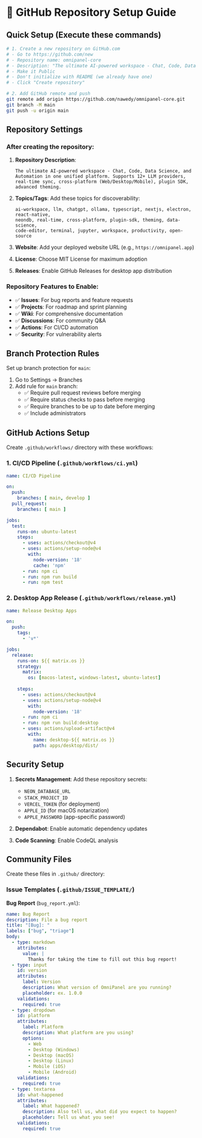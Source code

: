 # 🐙 GitHub Repository Setup Guide

## Quick Setup (Execute these commands)

```bash
# 1. Create a new repository on GitHub.com
# - Go to https://github.com/new
# - Repository name: omnipanel-core
# - Description: "The ultimate AI-powered workspace - Chat, Code, Data Science, and Automation in one unified platform"
# - Make it Public
# - Don't initialize with README (we already have one)
# - Click "Create repository"

# 2. Add GitHub remote and push
git remote add origin https://github.com/nawedy/omnipanel-core.git
git branch -M main
git push -u origin main
```

## Repository Settings

### After creating the repository:

1. **Repository Description**: 
   ```
   The ultimate AI-powered workspace - Chat, Code, Data Science, and Automation in one unified platform. Supports 12+ LLM providers, real-time sync, cross-platform (Web/Desktop/Mobile), plugin SDK, advanced theming.
   ```

2. **Topics/Tags**: Add these topics for discoverability:
   ```
   ai-workspace, llm, chatgpt, ollama, typescript, nextjs, electron, react-native, 
   neondb, real-time, cross-platform, plugin-sdk, theming, data-science, 
   code-editor, terminal, jupyter, workspace, productivity, open-source
   ```

3. **Website**: Add your deployed website URL (e.g., `https://omnipanel.app`)

4. **License**: Choose MIT License for maximum adoption

5. **Releases**: Enable GitHub Releases for desktop app distribution

### Repository Features to Enable:

- ✅ **Issues**: For bug reports and feature requests
- ✅ **Projects**: For roadmap and sprint planning
- ✅ **Wiki**: For comprehensive documentation
- ✅ **Discussions**: For community Q&A
- ✅ **Actions**: For CI/CD automation
- ✅ **Security**: For vulnerability alerts

## Branch Protection Rules

Set up branch protection for `main`:

1. Go to Settings → Branches
2. Add rule for `main` branch:
   - ✅ Require pull request reviews before merging
   - ✅ Require status checks to pass before merging
   - ✅ Require branches to be up to date before merging
   - ✅ Include administrators

## GitHub Actions Setup

Create `.github/workflows/` directory with these workflows:

### 1. CI/CD Pipeline (`.github/workflows/ci.yml`)
```yaml
name: CI/CD Pipeline

on:
  push:
    branches: [ main, develop ]
  pull_request:
    branches: [ main ]

jobs:
  test:
    runs-on: ubuntu-latest
    steps:
      - uses: actions/checkout@v4
      - uses: actions/setup-node@v4
        with:
          node-version: '18'
          cache: 'npm'
      - run: npm ci
      - run: npm run build
      - run: npm test
```

### 2. Desktop App Release (`.github/workflows/release.yml`)
```yaml
name: Release Desktop Apps

on:
  push:
    tags:
      - 'v*'

jobs:
  release:
    runs-on: ${{ matrix.os }}
    strategy:
      matrix:
        os: [macos-latest, windows-latest, ubuntu-latest]
    
    steps:
      - uses: actions/checkout@v4
      - uses: actions/setup-node@v4
        with:
          node-version: '18'
      - run: npm ci
      - run: npm run build:desktop
      - uses: actions/upload-artifact@v4
        with:
          name: desktop-${{ matrix.os }}
          path: apps/desktop/dist/
```

## Security Setup

1. **Secrets Management**: Add these repository secrets:
   - `NEON_DATABASE_URL`
   - `STACK_PROJECT_ID`
   - `VERCEL_TOKEN` (for deployment)
   - `APPLE_ID` (for macOS notarization)
   - `APPLE_PASSWORD` (app-specific password)

2. **Dependabot**: Enable automatic dependency updates

3. **Code Scanning**: Enable CodeQL analysis

## Community Files

Create these files in `.github/` directory:

### Issue Templates (`.github/ISSUE_TEMPLATE/`)

**Bug Report** (`bug_report.yml`):
```yaml
name: Bug Report
description: File a bug report
title: "[Bug]: "
labels: ["bug", "triage"]
body:
  - type: markdown
    attributes:
      value: |
        Thanks for taking the time to fill out this bug report!
  - type: input
    id: version
    attributes:
      label: Version
      description: What version of OmniPanel are you running?
      placeholder: ex. 1.0.0
    validations:
      required: true
  - type: dropdown
    id: platform
    attributes:
      label: Platform
      description: What platform are you using?
      options:
        - Web
        - Desktop (Windows)
        - Desktop (macOS)
        - Desktop (Linux)
        - Mobile (iOS)
        - Mobile (Android)
    validations:
      required: true
  - type: textarea
    id: what-happened
    attributes:
      label: What happened?
      description: Also tell us, what did you expect to happen?
      placeholder: Tell us what you see!
    validations:
      required: true
```
